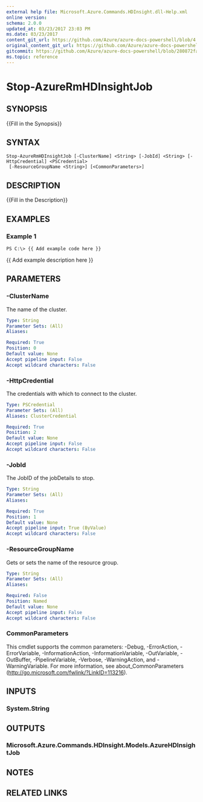 ```yaml
---
external help file: Microsoft.Azure.Commands.HDInsight.dll-Help.xml
online version:
schema: 2.0.0
updated_at: 03/23/2017 23:03 PM
ms.date: 03/23/2017
content_git_url: https://github.com/Azure/azure-docs-powershell/blob/4.1.0/azureps-cmdlets-docs/ResourceManager/AzureRM.HDInsight/v1.0.5.3/Stop-AzureRmHDInsightJob.md
original_content_git_url: https://github.com/Azure/azure-docs-powershell/blob/4.1.0/azureps-cmdlets-docs/ResourceManager/AzureRM.HDInsight/v1.0.5.3/Stop-AzureRmHDInsightJob.md
gitcommit: https://github.com/Azure/azure-docs-powershell/blob/280872fa529e03be2466fa2252957a2060a9dfe4
ms.topic: reference
---
```


# Stop-AzureRmHDInsightJob

## SYNOPSIS
{{Fill in the Synopsis}}

## SYNTAX

```
Stop-AzureRmHDInsightJob [-ClusterName] <String> [-JobId] <String> [-HttpCredential] <PSCredential>
 [-ResourceGroupName <String>] [<CommonParameters>]
```

## DESCRIPTION
{{Fill in the Description}}

## EXAMPLES

### Example 1
```
PS C:\> {{ Add example code here }}
```

{{ Add example description here }}

## PARAMETERS

### -ClusterName
The name of the cluster.

```yaml
Type: String
Parameter Sets: (All)
Aliases: 

Required: True
Position: 0
Default value: None
Accept pipeline input: False
Accept wildcard characters: False
```

### -HttpCredential
The credentials with which to connect to the cluster.

```yaml
Type: PSCredential
Parameter Sets: (All)
Aliases: ClusterCredential

Required: True
Position: 2
Default value: None
Accept pipeline input: False
Accept wildcard characters: False
```

### -JobId
The JobID of the jobDetails to stop.

```yaml
Type: String
Parameter Sets: (All)
Aliases: 

Required: True
Position: 1
Default value: None
Accept pipeline input: True (ByValue)
Accept wildcard characters: False
```

### -ResourceGroupName
Gets or sets the name of the resource group.

```yaml
Type: String
Parameter Sets: (All)
Aliases: 

Required: False
Position: Named
Default value: None
Accept pipeline input: False
Accept wildcard characters: False
```

### CommonParameters
This cmdlet supports the common parameters: -Debug, -ErrorAction, -ErrorVariable, -InformationAction, -InformationVariable, -OutVariable, -OutBuffer, -PipelineVariable, -Verbose, -WarningAction, and -WarningVariable. For more information, see about_CommonParameters (http://go.microsoft.com/fwlink/?LinkID=113216).

## INPUTS

### System.String

## OUTPUTS

### Microsoft.Azure.Commands.HDInsight.Models.AzureHDInsightJob

## NOTES

## RELATED LINKS

